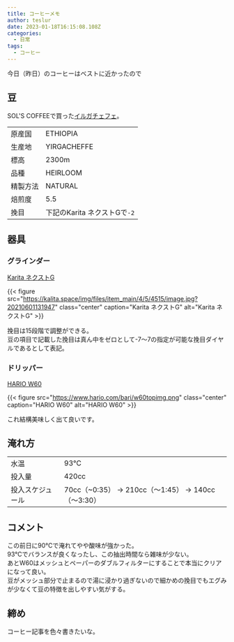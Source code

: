 ```yaml
---
title: コーヒーメモ
author: teslur
date: 2023-01-18T16:15:08.108Z
categories:
  - 日常
tags:
  - コーヒー
---
```

今日（昨日）のコーヒーはベストに近かったので

<!--more-->

## 豆
SOL'S COFFEEで買った[イルガチェフェ](https://sols-coffee.com/products/ethiopia-yirgacheffe-wote-konga-2300)。

|  |  |
| --- | --- |
| 原産国 | ETHIOPIA |
| 生産地 | YIRGACHEFFE |
| 標高 | 2300m |
| 品種 | HEIRLOOM |
| 精製方法 | NATURAL |
| 焙煎度 | 5.5 |
| 挽目 | 下記のKarita ネクストGで`-2` |

## 器具
### グラインダー
[Karita ネクストG](https://www.kalita.co.jp/products/nextg.php)

{{< figure src="https://kalita.space/img/files/item_main/4/5/4515/image.jpg?20210601131947" class="center" caption="Karita ネクストG" alt="Karita ネクストG" >}}

挽目は15段階で調整ができる。  
豆の項目で記載した挽目は真ん中をゼロとして-7〜7の指定が可能な挽目ダイヤルであるとして表記。

### ドリッパー
[HARIO W60](https://www.hario.com/w60_dripper.html)

{{< figure src="https://www.hario.com/bari/w60topimg.png" class="center" caption="HARIO W60" alt="HARIO W60" >}}

これ結構美味しく出て良いです。

## 淹れ方
|  |  |
| --- | --- |
| 水温 | 93℃ |
| 投入量 | 420cc |
| 投入スケジュール | 70cc（~0:35） → 210cc（〜1:45） → 140cc（〜3:30） |

## コメント
この前日に90℃で淹れてやや酸味が強かった。  
93℃でバランスが良くなったし、この抽出時間なら雑味が少ない。  
あとW60はメッシュとペーパーのダブルフィルターにすることで本当にクリアになって良い。  
豆がメッシュ部分で止まるので湯に浸かり過ぎないので細かめの挽目でもエグみが少なくて豆の特徴を出しやすい気がする。

## 締め
コーヒー記事を色々書きたいな。